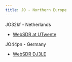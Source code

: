 ```yaml
---
title: JO - Northern Europe
---
```


JO32kf - Netherlands

* [WebSDR at UTwente](http://websdr.ewi.utwente.nl:8901/)

JO44pn - Germany

* [WebSDR DJ3LE](http://dj3le.spdns.de:8901/)
